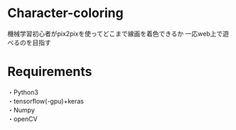 # Character-coloring
機械学習初心者がpix2pixを使ってどこまで線画を着色できるか
一応web上で遊べるのを目指す

# Requirements
・Python3  
・tensorflow(-gpu)+keras  
・Numpy  
・openCV  
